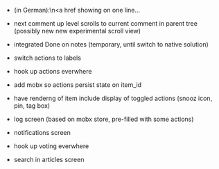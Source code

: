  * (in German):\n<a href showing on one line...
 * next comment up level scrolls to current comment in parent tree
   (possibly new new experimental scroll view)
 * integrated Done on notes (temporary, until switch to native solution)

 * switch actions to labels
 * hook up actions everwhere
 * add mobx so actions persist state on item_id
 * have renderng of item include display of toggled actions (snooz icon, pin, tag box)
 * log screen (based on mobx store, pre-filled with some actions)
 * notifications screen
 * hook up voting everwhere
 * search in articles screen
 
